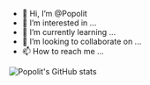 

- 👋 Hi, I’m @Popolit
- 👀 I’m interested in ...
- 🌱 I’m currently learning ...
- 💞️ I’m looking to collaborate on ...
- 📫 How to reach me ...

![Popolit's GitHub stats](https://github-readme-stats.vercel.app/api?username=Popolit&theme=vue-dark&show_icons=true)


<!---
Popolit/Popolit is a ✨ special ✨ repository because its `README.md` (this file) appears on your GitHub profile.
You can click the Preview link to take a look at your changes.
--->
